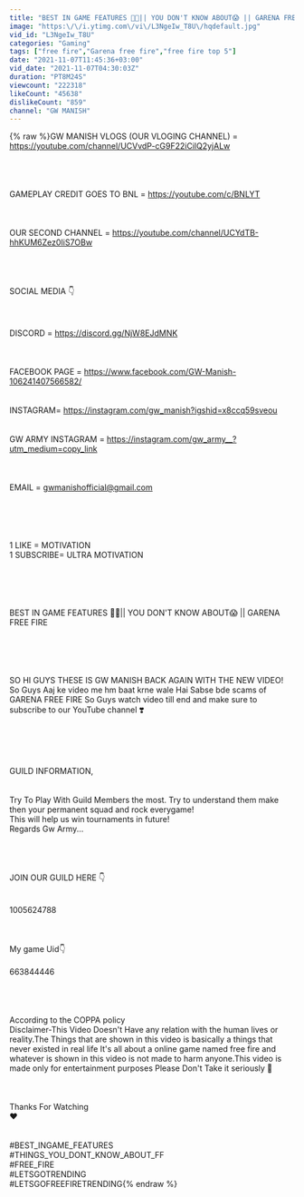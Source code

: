 ```yaml
---
title: "BEST IN GAME FEATURES 🤯🔥|| YOU DON'T KNOW ABOUT😱 || GARENA FREE FIRE"
image: "https:\/\/i.ytimg.com\/vi\/L3NgeIw_T8U\/hqdefault.jpg"
vid_id: "L3NgeIw_T8U"
categories: "Gaming"
tags: ["free fire","Garena free fire","free fire top 5"]
date: "2021-11-07T11:45:36+03:00"
vid_date: "2021-11-07T04:30:03Z"
duration: "PT8M24S"
viewcount: "222318"
likeCount: "45638"
dislikeCount: "859"
channel: "GW MANISH"
---
```

{% raw %}GW MANISH VLOGS (OUR VLOGING CHANNEL) = <a rel="nofollow" target="blank" href="https://youtube.com/channel/UCVvdP-cG9F22iCilQ2yjALw">https://youtube.com/channel/UCVvdP-cG9F22iCilQ2yjALw</a><br /><br /><br /><br /><br />GAMEPLAY CREDIT GOES TO  BNL = <a rel="nofollow" target="blank" href="https://youtube.com/c/BNLYT">https://youtube.com/c/BNLYT</a><br /><br /><br /><br />OUR SECOND CHANNEL = <a rel="nofollow" target="blank" href="https://youtube.com/channel/UCYdTB-hhKUM6Zez0IiS7OBw">https://youtube.com/channel/UCYdTB-hhKUM6Zez0IiS7OBw</a><br /><br /><br /><br /><br />SOCIAL MEDIA 👇 <br /><br /><br /><br />DISCORD = <a rel="nofollow" target="blank" href="https://discord.gg/NjW8EJdMNK">https://discord.gg/NjW8EJdMNK</a><br /><br /><br /><br />FACEBOOK PAGE = <a rel="nofollow" target="blank" href="https://www.facebook.com/GW-Manish-106241407566582/">https://www.facebook.com/GW-Manish-106241407566582/</a><br /><br /><br />INSTAGRAM= <a rel="nofollow" target="blank" href="https://instagram.com/gw_manish?igshid=x8ccq59sveou">https://instagram.com/gw_manish?igshid=x8ccq59sveou</a><br /><br /><br />GW ARMY INSTAGRAM = <a rel="nofollow" target="blank" href="https://instagram.com/gw_army__?utm_medium=copy_link">https://instagram.com/gw_army__?utm_medium=copy_link</a><br /><br /><br /><br />EMAIL = gwmanishofficial@gmail.com<br /><br /><br /><br /><br /><br />1 LIKE = MOTIVATION<br />1 SUBSCRIBE= ULTRA MOTIVATION<br /><br /><br /><br /><br /><br />BEST IN GAME FEATURES 🤯🔥|| YOU DON'T KNOW ABOUT😱 || GARENA FREE FIRE <br /><br /><br /><br /><br /><br />SO HI GUYS THESE IS GW MANISH BACK AGAIN WITH THE NEW VIDEO! So Guys Aaj ke video me hm baat krne wale Hai Sabse bde scams of  GARENA FREE FIRE So Guys watch video till end and make sure to subscribe to our YouTube channel ❣️<br /><br /><br /><br /><br /><br />GUILD INFORMATION,<br /><br /><br />Try To Play With Guild Members the most.  Try to understand them make then your permanent squad and rock everygame! <br />This will help us win tournaments in future! <br />Regards Gw Army...<br /><br /><br /><br /><br />JOIN OUR GUILD HERE 👇<br /><br /><br />1005624788<br /><br /><br /><br />My game Uid👇<br /><br />663844446<br /><br /><br /><br /><br />According to the COPPA policy <br />Disclaimer-This Video Doesn't Have any relation with the human lives or reality.The Things that are shown in this video is basically a  things that never existed in real life It's all about a online game named free fire and whatever is shown in this video is not made to harm anyone.This video is made only for entertainment purposes Please Don't Take it seriously 🙏<br /><br /><br /><br />Thanks For Watching <br />♥<br /><br /><br />#BEST_INGAME_FEATURES<br />#THINGS_YOU_DONT_KNOW_ABOUT_FF<br />#FREE_FIRE<br />#LETSGOTRENDING <br />#LETSGOFREEFIRETRENDING{% endraw %}
